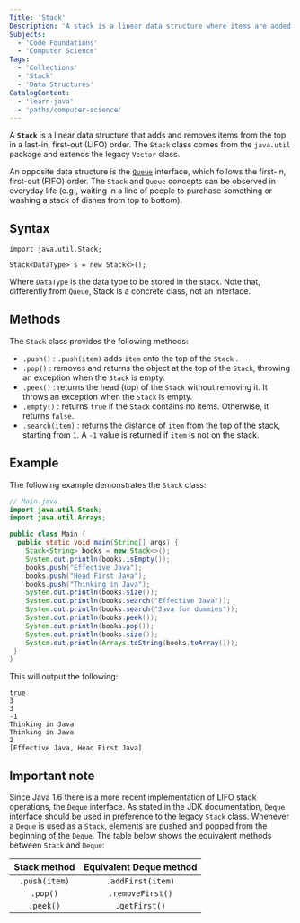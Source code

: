 ```yaml
---
Title: 'Stack'
Description: 'A stack is a linear data structure where items are added and removed from the top in a last-in, first-out (LIFO) order.'
Subjects:
  - 'Code Foundations'
  - 'Computer Science'
Tags:
  - 'Collections'
  - 'Stack'
  - 'Data Structures'
CatalogContent:
  - 'learn-java'
  - 'paths/computer-science'
---
```


A **`Stack`** is a linear data structure that adds and removes items from the top in a last-in, first-out (LIFO) order. The `Stack` class comes from the `java.util` package and extends the legacy `Vector` class.

An opposite data structure is the [`Queue`](https://www.codecademy.com/resources/docs/java/queue) interface, which follows the first-in, first-out (FIFO) order. The `Stack` and `Queue` concepts can be observed in everyday life (e.g., waiting in a line of people to purchase something or washing a stack of dishes from top to bottom).

## Syntax

```pseudo
import java.util.Stack;

Stack<DataType> s = new Stack<>();
```
Where `DataType` is the data type to be stored in the stack. Note that, differently from `Queue`, Stack is a concrete class, not an interface.

## Methods

The `Stack` class provides the following methods:

- `.push()` : `.push(item)`  adds  `item`  onto the top of the  `Stack`  .
- `.pop()` : removes and returns the object at the top of the  `Stack`, throwing an exception when the `Stack` is empty.
- `.peek()` : returns the head (top) of the `Stack` without removing it. It throws an exception when the `Stack` is empty.
- `.empty()` : returns `true` if the `Stack` contains no items. Otherwise, it returns `false`.
- `.search(item)` : returns the distance of `item` from the top of the stack, starting from `1`. A `-1` value is returned if `item` is not on the stack.

## Example

The following example demonstrates the `Stack` class:

```java
// Main.java
import java.util.Stack;
import java.util.Arrays;

public class Main {
  public static void main(String[] args) {
    Stack<String> books = new Stack<>();
    System.out.println(books.isEmpty());
    books.push("Effective Java");
    books.push("Head First Java");
    books.push("Thinking in Java");
    System.out.println(books.size());
    System.out.println(books.search("Effective Java"));
    System.out.println(books.search("Java for dummies"));
    System.out.println(books.peek());
    System.out.println(books.pop());
    System.out.println(books.size());
    System.out.println(Arrays.toString(books.toArray()));
 }
}
```

This will output the following:

```shell
true
3
3
-1
Thinking in Java
Thinking in Java
2
[Effective Java, Head First Java]
```

## Important note

Since Java 1.6 there is a more recent implementation of LIFO stack operations, the `Deque` interface.
As stated in the JDK documentation, `Deque` interface should be used in preference to the legacy `Stack` class. Whenever a `Deque` is used as a `Stack`, elements are pushed and popped from the beginning of the `Deque`. The table below shows the equivalent methods between `Stack` and `Deque`:

|Stack method| Equivalent Deque method |
|:--:|:--:|
| `.push(item)` | `.addFirst(item)` |
| `.pop()` | `.removeFirst()`  |
| `.peek()` | `.getFirst()` |
